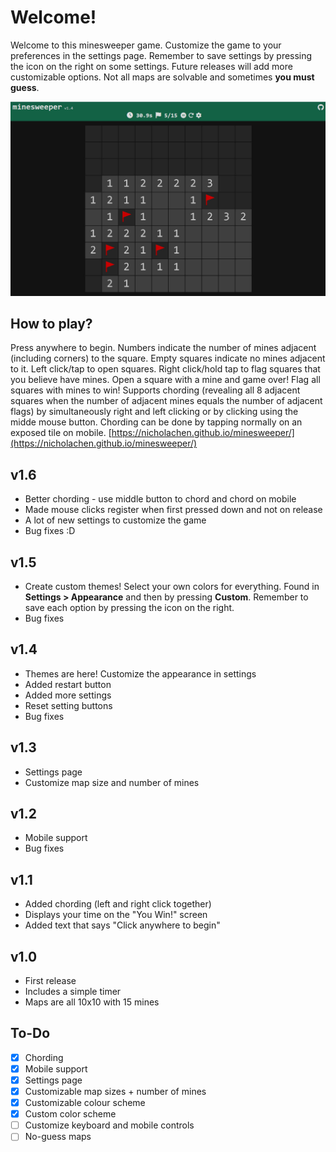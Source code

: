 # Welcome!
Welcome to this minesweeper game. Customize the game to your preferences in the settings page. Remember to save settings by pressing the icon on the right on some settings. Future releases will add more customizable options. Not all maps are solvable and sometimes **you must guess**.

![minesweeper screenshot](images/1.jpg)

## How to play?
Press anywhere to begin. Numbers indicate the number of mines adjacent (including corners) to the square.  Empty squares indicate no mines adjacent to it. Left click/tap to open squares. Right click/hold tap to flag squares that you believe have mines. Open a square with a mine and game over! Flag all squares with mines to win!
Supports chording (revealing all 8 adjacent squares when the number of adjacent mines equals the number of adjacent flags) by simultaneously right and left clicking or by clicking using the midde mouse button. Chording can be done by tapping normally on an exposed tile on mobile.
[https://nicholachen.github.io/minesweeper/](https://nicholachen.github.io/minesweeper/)


## v1.6
 - Better chording - use middle button to chord and chord on mobile
 - Made mouse clicks register when first pressed down and not on release
 - A lot of new settings to customize the game
 - Bug fixes :D

## v1.5
 - Create custom themes! Select your own colors for everything. Found in **Settings > Appearance** and then by pressing **Custom**. Remember to save each option by pressing the icon on the right.
 - Bug fixes

## v1.4
 - Themes are here! Customize the appearance in settings
 - Added restart button
 - Added more settings
 - Reset setting buttons
 - Bug fixes

## v1.3
 - Settings page
 - Customize map size and number of mines

## v1.2
 - Mobile support
 - Bug fixes

## v1.1
 - Added chording (left and right click together)
 - Displays your time on the "You Win!" screen
 - Added text that says "Click anywhere to begin"

## v1.0
 - First release
 - Includes a simple timer
 - Maps are all 10x10 with 15 mines

## To-Do
 - [x] Chording
 - [x] Mobile support
 - [x] Settings page
 - [x] Customizable map sizes + number of mines
 - [x] Customizable colour scheme
 - [x] Custom color scheme
 - [ ] Customize keyboard and mobile controls
 - [ ] No-guess maps
